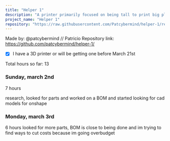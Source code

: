 ```yaml
---
title: "Helper 1"
description: "A printer primarily focused on being tall to print big plane wings"
project_name: "Helper 1"
repository: "https://raw.githubusercontent.com/Patcybermind/helper-1/refs/heads/main/JOURNAL.md"
---
```

Made by: @patcybermind // Patricio
Repository link: https://github.com/patcybermind/helper-1/

- [x] I have a 3D printer or will be getting one before March 21st

Total hours so far: 13

### Sunday, march 2nd
7 hours

research, looked for parts and worked on a BOM and started looking for cad models for onshape

### Monday, march 3rd
6 hours
looked for more parts, BOM is close to being done and im trying to find ways to cut costs because im going overbudget
